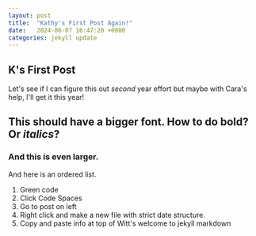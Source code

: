 ```yaml
---
layout: post
title:  "Kathy's First Post Again!"
date:   2024-06-07 16:47:20 +0000
categories: jekyll update
---
```


## K's First Post

Let's see if I can figure this out *second* year effort but maybe with Cara's help, I'll get it this year! 

## This should have a bigger font. How to do **bold**? Or *italics*?

### And this is even larger. 

And here is an ordered list.
1. Green code 
2. Click Code Spaces
3. Go to post on left
4. Right click and make a new file with strict date structure.
5. Copy and paste info at top of Witt's welcome to jekyll markdown